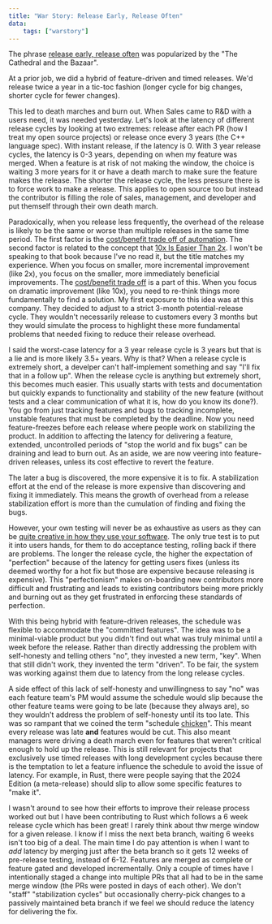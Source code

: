 ```yaml
---
title: "War Story: Release Early, Release Often"
data:
    tags: ["warstory"]
---
```


The phrase
[release early, release often](http://www.catb.org/~esr/writings/cathedral-bazaar/cathedral-bazaar/ar01s04.html)
was popularized by the "The Cathedral and the Bazaar".

At a prior job, we did a hybrid of feature-driven and timed releases.
We'd release twice a year in a tic-toc fashion
(longer cycle for big changes, shorter cycle for fewer changes).

This led to death marches and burn out.
When Sales came to R&D with a users need, it was needed yesterday.
Let's look at the latency of different release cycles by looking at two extremes:
release after each PR (how I treat my open source projects) or release once every 3 years (the C++ language spec).
With instant release, if the latency is 0.
With 3 year release cycles, the latency is 0-3 years, depending on when my feature was merged.
When a feature is at risk of not making the window,
the choice is waiting 3 more years for it or have a death march to make sure the feature makes the release.
The shorter the release cycle, the less pressure there is to force work to make a release.
This applies to open source too but instead the contributor is filling the role
of sales, management, and developer and put themself through their own death
march.

Paradoxically, when you release less frequently,
the overhead of the release is likely to be the same or worse than multiple releases in the same time period.
The first factor is the [cost/benefit trade off of automation](https://xkcd.com/1205/).
The second factor is related to the concept that [10x Is Easier Than 2x](https://www.penguinrandomhouse.com/books/710816/10x-is-easier-than-2x-by-dan-sullivan-founder-of-strategic-coach-with-dr-benjamin-hardy/).
I won't be speaking to that book because I've no read it, but the title matches my experience.
When you focus on smaller, more incremental improvement (like 2x),
you focus on the smaller, more immediately beneficial improvements.
The [cost/benefit trade off](https://xkcd.com/1205/) is a part of this.
When you focus on dramatic improvement (like 10x),
you need to re-think things more fundamentally to find a solution.
My first exposure to this idea was at this company.
They decided to adjust to a strict 3-month potential-release cycle.
They wouldn't necessarily release to customers every 3 months but they would simulate
the process to highlight these more fundamental problems that needed fixing to reduce their release overhead.

I said the worst-case latency for a 3 year release cycle is 3 years but that is a lie and is more likely 3.5+ years.
Why is that?
When a release cycle is extremely short,
a develper can't half-implement something and say "I'll fix that in a follow up".
When the release cycle is anything but extremely short, this becomes much easier.
This usually starts with tests and documentation but quickly expands to
functionality and stability of the new feature
(without tests and a clear communication of what it is, how do you know its done?).
You go from just tracking features and bugs to tracking incomplete, unstable features that must be completed by the deadline.
Now you need feature-freezes before each release where people work on stabilizing the product.
In addition to affecting the latency for delivering a feature,
extended, uncontrolled periods of "stop the world and fix bugs" can be draining and lead to burn out.
As an aside, we are now veering into feature-driven releases, unless its cost effective to revert the feature.

The later a bug is discovered, the more expensive it is to fix.
A stabilization effort at the end of the release is more expensive than discovering and fixing it immediately.
This means the growth of overhead from a release stabilization effort is more than the cumulation of finding and fixing the bugs.

However, your own testing will never be as exhaustive as users as they can be
[quite creative in how they use your software](https://xkcd.com/1172/).
The only true test is to put it into users hands, for them to do acceptance
testing, rolling back if there are problems.
The longer the release cycle, the higher the expectation of "perfection" because of the latency for getting users fixes
(unless its deemed worthy for a hot fix but those are expensive because releasing is expensive).
This "perfectionism" makes on-boarding new contributors more difficult and
frustrating and leads to existing contributors being more prickly and burning
out as they get frustrated in enforcing these standards of perfection.

With this being hybrid with feature-driven releases,
the schedule was flexible to accommodate the "committed features".
The idea was to be a minimal-viable product
but you didn't find out what was truly minimal until a week before the release.
Rather than directly addressing the problem with self-honesty and telling others "no",
they invested a new term, "key".
When that still didn't work, they invented the term "driven".
To be fair, the system was working against them due to latency from the long release cycles.

A side effect of this lack of self-honesty and unwillingness to say "no"
was each feature team's PM would assume the schedule would slip
because the other feature teams were going to be late
(because they always are),
so they wouldn't address the problem of self-honesty until its too late.
This was so rampant that we coined the term "schedule [chicken](https://en.wikipedia.org/wiki/Chicken_%28game%29)".
This meant every release was late **and** features would be cut.
This also meant managers were driving a death march even for features that
weren't critical enough to hold up the release.
This is still relevant for projects that exclusively use timed releases with long development cycles because
there is the temptation to let a feature influence the schedule to avoid the issue of latency.
For example, in Rust, there were people saying that the 2024 Edition (a
meta-release) should slip to allow some specific features to "make it".

I wasn't around to see how their efforts to improve their release process
worked out but I have been contributing to Rust which follows a 6 week release
cycle which has been great!
I rarely think about thw merge window for a given release.
I know if I miss the next beta branch, waiting 6 weeks isn't too big of a deal.
The main time I do pay attention is when I want to *add* latency by merging
just after the beta branch so it gets 12 weeks of pre-release testing, instead
of 6-12.
Features are merged as complete or feature gated and developed incrementally.
Only a couple of times have I intentionally staged a change into multiple PRs
that all had to be in the same merge window
(the PRs were posted in days of each other).
We don't "staff" "stabilization cycles" but occasionally cherry-pick changes to
a passively maintained beta branch if we feel we should reduce the latency for
delivering the fix.
